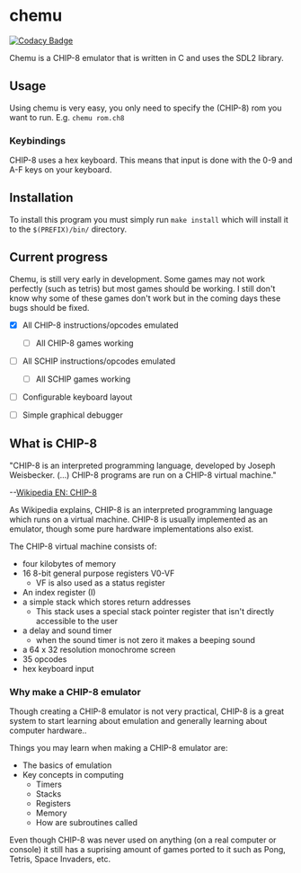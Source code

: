 # chemu

[![Codacy Badge](https://api.codacy.com/project/badge/Grade/bd60fc3cea614d8a84401e5f1a735210)](https://app.codacy.com/manual/TheShoutingParrot/chemu?utm_source=github.com&utm_medium=referral&utm_content=TheShoutingParrot/chemu&utm_campaign=Badge_Grade_Dashboard)

Chemu is a CHIP-8 emulator that is written in C and uses the SDL2 library.

## Usage

Using chemu is very easy, you only need to specify the (CHIP-8) rom you want to run. E.g. ``` chemu rom.ch8 ```

### Keybindings

CHIP-8 uses a hex keyboard. This means that input is done with the 0-9 and A-F keys on your keyboard.

## Installation

To install this program you must simply run ``` make install ``` which will install it to the ``` $(PREFIX)/bin/ ``` directory.

## Current progress

Chemu, is still very early in development. Some games may not work perfectly (such as tetris) but most games should be working. I still don't know why some of these games don't work but in the coming days these bugs should be fixed.

- [x] All CHIP-8 instructions/opcodes emulated

  - [ ] All CHIP-8 games working

- [ ] All SCHIP instructions/opcodes emulated

  - [ ] All SCHIP games working

- [ ] Configurable keyboard layout

- [ ] Simple graphical debugger


## What is CHIP-8

"CHIP-8 is an interpreted programming language, developed by Joseph Weisbecker. (...) CHIP-8 programs are run on a CHIP-8 virtual machine."

--[Wikipedia EN: CHIP-8](https://en.wikipedia.org/wiki/CHIP-8)

As Wikipedia explains, CHIP-8 is an interpreted programming language which runs on a virtual machine. CHIP-8 is usually implemented as an emulator, though some pure hardware implementations also exist. 

The CHIP-8 virtual machine consists of:
  - four kilobytes of memory
  - 16 8-bit general purpose registers V0-VF
    - VF is also used as a status register
  - An index register (I) 
  - a simple stack which stores return addresses
    - This stack uses a special stack pointer register that isn't directly accessible to the user
  - a delay and sound timer
    - when the sound timer is not zero it makes a beeping sound
  - a 64 x 32 resolution monochrome screen
  - 35 opcodes
  - hex keyboard input

### Why make a CHIP-8 emulator

Though creating a CHIP-8 emulator is not very practical, CHIP-8 is a great system to start learning about emulation and generally learning about computer hardware..

Things you may learn when making a CHIP-8 emulator are:

  - The basics of emulation
  - Key concepts in computing
    - Timers
    - Stacks
    - Registers
    - Memory
    - How are subroutines called

Even though CHIP-8 was never used on anything (on a real computer or console) it still has a suprising amount of games ported to it such as Pong, Tetris, Space Invaders, etc.

